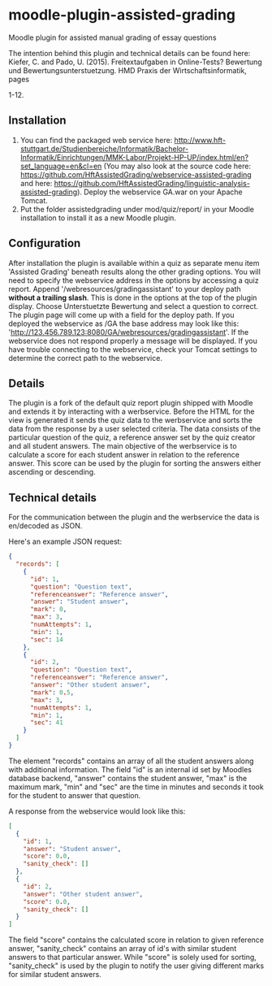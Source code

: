 # moodle-plugin-assisted-grading
Moodle plugin for assisted manual grading of essay questions

The intention behind this plugin and technical details can be found here:
Kiefer, C. and Pado, U. (2015). Freitextaufgaben in Online-Tests? Bewertung
und Bewertungsunterstuetzung. HMD Praxis der Wirtschaftsinformatik, pages

1-12.


## Installation
1. You can find the packaged web service here: http://www.hft-stuttgart.de/Studienbereiche/Informatik/Bachelor-Informatik/Einrichtungen/MMK-Labor/Projekt-HP-UP/index.html/en?set_language=en&cl=en (You may also look at the source code here: https://github.com/HftAssistedGrading/webservice-assisted-grading and here: https://github.com/HftAssistedGrading/linguistic-analysis-assisted-grading). Deploy the webservice GA.war on your Apache Tomcat.
2. Put the folder assistedgrading under mod/quiz/report/ in your Moodle installation to install it as a new Moodle plugin.

## Configuration

After installation the plugin is available within a quiz as separate menu item 'Assisted Grading' beneath results along the other grading options. You will need to specify the webservice address in the options by accessing a quiz report. Append '/webresources/gradingassistant' to your deploy path **without a trailing slash**.  This is done in the options at the top of the plugin display. Choose Unterstuetzte Bewertung and select a question to correct. The plugin page will come up with a field for the deploy path. If you deployed the webservice as /GA the base address may look like this: 'http://123.456.789.123:8080/GA/webresources/gradingassistant'. If the webservice does not respond properly a message will be displayed. If you have trouble connecting to the webservice, check your Tomcat settings to determine the correct path to the webservice.

## Details
The plugin is a fork of the default quiz report plugin shipped with Moodle and extends it by interacting with a werbservice. Before the HTML for the view is generated it sends the quiz data to the werbservice and sorts the data from the response by a user selected criteria. The data consists of the particular question of the quiz, a reference answer set by the quiz creator and all student answers. The main objective of the werbservice is to calculate a score for each student answer in relation to the reference answer. This score can be used by the plugin for sorting the answers either ascending or descending.

## Technical details
For the communication between the plugin and the werbservice the data is en/decoded as JSON.

Here's an example JSON request:
```json
{
  "records": [
    {
      "id": 1,
      "question": "Question text",
      "referenceanswer": "Reference answer",
      "answer": "Student answer",
      "mark": 0,
      "max": 3,
      "numAttempts": 1,
      "min": 1,
      "sec": 14
    },
    {
      "id": 2,
      "question": "Question text",
      "referenceanswer": "Reference answer",
      "answer": "Other student answer",
      "mark": 0.5,
      "max": 3,
      "numAttempts": 1,
      "min": 1,
      "sec": 41
    }
  ]
}
```
The element "records" contains an array of all the student answers along with additional information. The field "id" is an internal id set by Moodles database backend, "answer" contains the student answer, "max" is the maximum mark, "min" and "sec" are the time in minutes and seconds it took for the student to answer that question.

A response from the webservice would look like this:
```json
[
  {
    "id": 1,
    "answer": "Student answer",
    "score": 0.0,
    "sanity_check": []
  },
  {
    "id": 2,
    "answer": "Other student answer",
    "score": 0.0,
    "sanity_check": []
  }
]
```  
The field "score" contains the calculated score in relation to given reference answer, "sanity_check" contains an array of id's with similar student answers to that particular answer. While "score" is solely used for sorting, "sanity_check" is used by the plugin to notify the user giving different marks for similar student answers.

